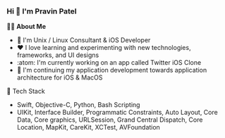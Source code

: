 ### Hi 👋 I'm Pravin Patel

:man_technologist: **About Me**

* 🧓 I'm Unix / Linux Consultant & iOS Developer
* :heart: I love learning and experimenting with new technologies, frameworks, and UI designs
* :atom: I'm currently working on an app called Twitter iOS Clone
* 🍎 I'm continuing my application development towards application architecture for iOS & MacOS

🧰 Tech Stack
* Swift, Objective-C, Python, Bash Scripting
* UIKit, Interface Builder, Programmatic Constraints, Auto Layout, Core Data, Core graphics, URLSession, Grand Central Dispatch, Core Location, MapKit, CareKit, XCTest, AVFoundation
